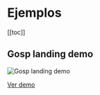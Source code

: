 # Ejemplos

[[toc]]

## Gosp landing demo

![Gosp landing demo](/img/examples/gosp-landing-demo.jpg)

[Ver demo](https://rawgit.com/fdorantesm/gosp-landing-demo/master/index.html)